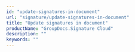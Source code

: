 ```yaml
---
id: "update-signatures-in-document"
url: "signature/update-signatures-in-document"
title: "Update signatures in document"
productName: "GroupDocs.Signature Cloud"
description: ""
keywords: ""
---
```



